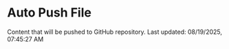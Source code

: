 # Auto Push File

Content that will be pushed to GitHub repository.
Last updated: 08/19/2025, 07:45:27 AM